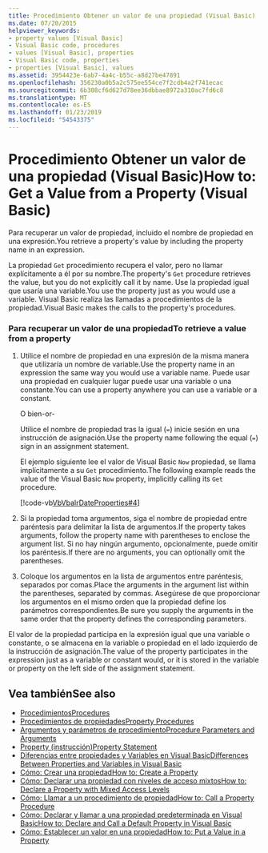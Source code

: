 ```yaml
---
title: Procedimiento Obtener un valor de una propiedad (Visual Basic)
ms.date: 07/20/2015
helpviewer_keywords:
- property values [Visual Basic]
- Visual Basic code, procedures
- values [Visual Basic], properties
- Visual Basic code, properties
- properties [Visual Basic], values
ms.assetid: 3954423e-6ab7-4a4c-b55c-a8d27be47891
ms.openlocfilehash: 356230a0b5a2c575ee554ce7f2cdb4a2f741ecac
ms.sourcegitcommit: 6b308cf6d627d78ee36dbbae8972a310ac7fd6c8
ms.translationtype: MT
ms.contentlocale: es-ES
ms.lasthandoff: 01/23/2019
ms.locfileid: "54543375"
---
```

# <a name="how-to-get-a-value-from-a-property-visual-basic"></a><span data-ttu-id="c3559-102">Procedimiento Obtener un valor de una propiedad (Visual Basic)</span><span class="sxs-lookup"><span data-stu-id="c3559-102">How to: Get a Value from a Property (Visual Basic)</span></span>
<span data-ttu-id="c3559-103">Para recuperar un valor de propiedad, incluido el nombre de propiedad en una expresión.</span><span class="sxs-lookup"><span data-stu-id="c3559-103">You retrieve a property's value by including the property name in an expression.</span></span>  
  
 <span data-ttu-id="c3559-104">La propiedad `Get` procedimiento recupera el valor, pero no llamar explícitamente a él por su nombre.</span><span class="sxs-lookup"><span data-stu-id="c3559-104">The property's `Get` procedure retrieves the value, but you do not explicitly call it by name.</span></span> <span data-ttu-id="c3559-105">Use la propiedad igual que usaría una variable.</span><span class="sxs-lookup"><span data-stu-id="c3559-105">You use the property just as you would use a variable.</span></span> <span data-ttu-id="c3559-106">Visual Basic realiza las llamadas a procedimientos de la propiedad.</span><span class="sxs-lookup"><span data-stu-id="c3559-106">Visual Basic makes the calls to the property's procedures.</span></span>  
  
### <a name="to-retrieve-a-value-from-a-property"></a><span data-ttu-id="c3559-107">Para recuperar un valor de una propiedad</span><span class="sxs-lookup"><span data-stu-id="c3559-107">To retrieve a value from a property</span></span>  
  
1.  <span data-ttu-id="c3559-108">Utilice el nombre de propiedad en una expresión de la misma manera que utilizaría un nombre de variable.</span><span class="sxs-lookup"><span data-stu-id="c3559-108">Use the property name in an expression the same way you would use a variable name.</span></span> <span data-ttu-id="c3559-109">Puede usar una propiedad en cualquier lugar puede usar una variable o una constante.</span><span class="sxs-lookup"><span data-stu-id="c3559-109">You can use a property anywhere you can use a variable or a constant.</span></span>  
  
     <span data-ttu-id="c3559-110">O bien</span><span class="sxs-lookup"><span data-stu-id="c3559-110">-or-</span></span>  
  
     <span data-ttu-id="c3559-111">Utilice el nombre de propiedad tras la igual (`=`) inicie sesión en una instrucción de asignación.</span><span class="sxs-lookup"><span data-stu-id="c3559-111">Use the property name following the equal (`=`) sign in an assignment statement.</span></span>  
  
     <span data-ttu-id="c3559-112">El ejemplo siguiente lee el valor de Visual Basic `Now` propiedad, se llama implícitamente a su `Get` procedimiento.</span><span class="sxs-lookup"><span data-stu-id="c3559-112">The following example reads the value of the Visual Basic `Now` property, implicitly calling its `Get` procedure.</span></span>  
  
     [!code-vb[VbVbalrDateProperties#4](./codesnippet/VisualBasic/how-to-get-a-value-from-a-property_1.vb)]  
  
2.  <span data-ttu-id="c3559-113">Si la propiedad toma argumentos, siga el nombre de propiedad entre paréntesis para delimitar la lista de argumentos.</span><span class="sxs-lookup"><span data-stu-id="c3559-113">If the property takes arguments, follow the property name with parentheses to enclose the argument list.</span></span> <span data-ttu-id="c3559-114">Si no hay ningún argumento, opcionalmente, puede omitir los paréntesis.</span><span class="sxs-lookup"><span data-stu-id="c3559-114">If there are no arguments, you can optionally omit the parentheses.</span></span>  
  
3.  <span data-ttu-id="c3559-115">Coloque los argumentos en la lista de argumentos entre paréntesis, separados por comas.</span><span class="sxs-lookup"><span data-stu-id="c3559-115">Place the arguments in the argument list within the parentheses, separated by commas.</span></span> <span data-ttu-id="c3559-116">Asegúrese de que proporcionar los argumentos en el mismo orden que la propiedad define los parámetros correspondientes.</span><span class="sxs-lookup"><span data-stu-id="c3559-116">Be sure you supply the arguments in the same order that the property defines the corresponding parameters.</span></span>  
  
 <span data-ttu-id="c3559-117">El valor de la propiedad participa en la expresión igual que una variable o constante, o se almacena en la variable o propiedad en el lado izquierdo de la instrucción de asignación.</span><span class="sxs-lookup"><span data-stu-id="c3559-117">The value of the property participates in the expression just as a variable or constant would, or it is stored in the variable or property on the left side of the assignment statement.</span></span>  
  
## <a name="see-also"></a><span data-ttu-id="c3559-118">Vea también</span><span class="sxs-lookup"><span data-stu-id="c3559-118">See also</span></span>
- [<span data-ttu-id="c3559-119">Procedimientos</span><span class="sxs-lookup"><span data-stu-id="c3559-119">Procedures</span></span>](./index.md)
- [<span data-ttu-id="c3559-120">Procedimientos de propiedades</span><span class="sxs-lookup"><span data-stu-id="c3559-120">Property Procedures</span></span>](./property-procedures.md)
- [<span data-ttu-id="c3559-121">Argumentos y parámetros de procedimiento</span><span class="sxs-lookup"><span data-stu-id="c3559-121">Procedure Parameters and Arguments</span></span>](./procedure-parameters-and-arguments.md)
- [<span data-ttu-id="c3559-122">Property (instrucción)</span><span class="sxs-lookup"><span data-stu-id="c3559-122">Property Statement</span></span>](../../../../visual-basic/language-reference/statements/property-statement.md)
- [<span data-ttu-id="c3559-123">Diferencias entre propiedades y Variables en Visual Basic</span><span class="sxs-lookup"><span data-stu-id="c3559-123">Differences Between Properties and Variables in Visual Basic</span></span>](./differences-between-properties-and-variables.md)
- [<span data-ttu-id="c3559-124">Cómo: Crear una propiedad</span><span class="sxs-lookup"><span data-stu-id="c3559-124">How to: Create a Property</span></span>](./how-to-create-a-property.md)
- [<span data-ttu-id="c3559-125">Cómo: Declarar una propiedad con niveles de acceso mixtos</span><span class="sxs-lookup"><span data-stu-id="c3559-125">How to: Declare a Property with Mixed Access Levels</span></span>](./how-to-declare-a-property-with-mixed-access-levels.md)
- [<span data-ttu-id="c3559-126">Cómo: Llamar a un procedimiento de propiedad</span><span class="sxs-lookup"><span data-stu-id="c3559-126">How to: Call a Property Procedure</span></span>](./how-to-call-a-property-procedure.md)
- [<span data-ttu-id="c3559-127">Cómo: Declarar y llamar a una propiedad predeterminada en Visual Basic</span><span class="sxs-lookup"><span data-stu-id="c3559-127">How to: Declare and Call a Default Property in Visual Basic</span></span>](./how-to-declare-and-call-a-default-property.md)
- [<span data-ttu-id="c3559-128">Cómo: Establecer un valor en una propiedad</span><span class="sxs-lookup"><span data-stu-id="c3559-128">How to: Put a Value in a Property</span></span>](./how-to-put-a-value-in-a-property.md)
